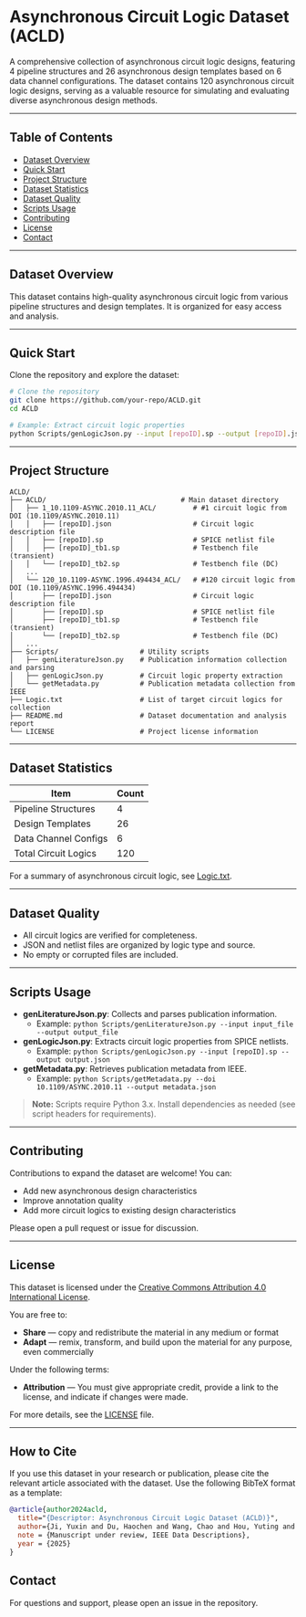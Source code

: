 # Asynchronous Circuit Logic Dataset (ACLD)

A comprehensive collection of asynchronous circuit logic designs, featuring 4 pipeline structures and 26 asynchronous design templates based on 6 data channel configurations. The dataset contains 120 asynchronous circuit logic designs, serving as a valuable resource for simulating and evaluating diverse asynchronous design methods.

---

## Table of Contents
- [Dataset Overview](#dataset-overview)
- [Quick Start](#quick-start)
- [Project Structure](#project-structure)
- [Dataset Statistics](#dataset-statistics)
- [Dataset Quality](#dataset-quality)
- [Scripts Usage](#scripts-usage)
- [Contributing](#contributing)
- [License](#license)
- [Contact](#contact)

---

## Dataset Overview

This dataset contains high-quality asynchronous circuit logic from various pipeline structures and design templates. It is organized for easy access and analysis.

---

## Quick Start

Clone the repository and explore the dataset:

```bash
# Clone the repository
git clone https://github.com/your-repo/ACLD.git
cd ACLD

# Example: Extract circuit logic properties
python Scripts/genLogicJson.py --input [repoID].sp --output [repoID].json
```

---

## Project Structure

```
ACLD/
├── ACLD/                                 # Main dataset directory
│   ├── 1_10.1109-ASYNC.2010.11_ACL/         # #1 circuit logic from DOI (10.1109/ASYNC.2010.11)
│   │   ├── [repoID].json                    # Circuit logic description file
│   │   ├── [repoID].sp                      # SPICE netlist file
│   │   ├── [repoID]_tb1.sp                  # Testbench file (transient)
│   │   └── [repoID]_tb2.sp                  # Testbench file (DC)
│   ...
│   └── 120_10.1109-ASYNC.1996.494434_ACL/   # #120 circuit logic from DOI (10.1109/ASYNC.1996.494434)
│       ├── [repoID].json                    # Circuit logic description file
│       ├── [repoID].sp                      # SPICE netlist file
│       ├── [repoID]_tb1.sp                  # Testbench file (transient)
│       └── [repoID]_tb2.sp                  # Testbench file (DC)
│   ...
├── Scripts/                    # Utility scripts
│   ├── genLiteratureJson.py    # Publication information collection and parsing
│   ├── genLogicJson.py         # Circuit logic property extraction
│   └── getMetadata.py          # Publication metadata collection from IEEE
├── Logic.txt                   # List of target circuit logics for collection
├── README.md                   # Dataset documentation and analysis report
└── LICENSE                     # Project license information
```

---

## Dataset Statistics

| Item                    | Count |
|-------------------------|-------|
| Pipeline Structures     | 4     |
| Design Templates        | 26    |
| Data Channel Configs    | 6     |
| Total Circuit Logics    | 120   |

For a summary of asynchronous circuit logic, see [Logic.txt](Logic.txt).

---

## Dataset Quality

- All circuit logics are verified for completeness.
- JSON and netlist files are organized by logic type and source.
- No empty or corrupted files are included.

---

## Scripts Usage

- **genLiteratureJson.py**: Collects and parses publication information.
  - Example: `python Scripts/genLiteratureJson.py --input input_file --output output_file`
- **genLogicJson.py**: Extracts circuit logic properties from SPICE netlists.
  - Example: `python Scripts/genLogicJson.py --input [repoID].sp --output output.json`
- **getMetadata.py**: Retrieves publication metadata from IEEE.
  - Example: `python Scripts/getMetadata.py --doi 10.1109/ASYNC.2010.11 --output metadata.json`

> **Note:** Scripts require Python 3.x. Install dependencies as needed (see script headers for requirements).

---

## Contributing

Contributions to expand the dataset are welcome! You can:
- Add new asynchronous design characteristics
- Improve annotation quality
- Add more circuit logics to existing design characteristics

Please open a pull request or issue for discussion.

---

## License

This dataset is licensed under the [Creative Commons Attribution 4.0 International License](http://creativecommons.org/licenses/by/4.0/).

You are free to:
- **Share** — copy and redistribute the material in any medium or format
- **Adapt** — remix, transform, and build upon the material for any purpose, even commercially

Under the following terms:
- **Attribution** — You must give appropriate credit, provide a link to the license, and indicate if changes were made.

For more details, see the [LICENSE](https://creativecommons.org/licenses/by/4.0/legalcode) file.

---

## How to Cite

If you use this dataset in your research or publication, please cite the relevant article associated with the dataset. Use the following BibTeX format as a template:

```bibtex
@article{author2024acld,
  title="{Descriptor: Asynchronous Circuit Logic Dataset (ACLD)}",
  author={Ji, Yuxin and Du, Haochen and Wang, Chao and Hou, Yuting and Li, Yongfu},
  note = {Manuscript under review, IEEE Data Descriptions},
  year = {2025}
}
```

## Contact

For questions and support, please open an issue in the repository. 

